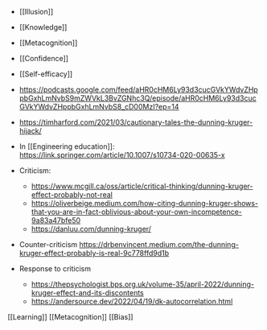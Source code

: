 - [[Illusion]]
- [[Knowledge]]
- [[Metacognition]]
- [[Confidence]]
- [[Self-efficacy]]

- https://podcasts.google.com/feed/aHR0cHM6Ly93d3cucGVkYWdvZHppbGxhLmNvbS9mZWVkL3BvZGNhc3Q/episode/aHR0cHM6Ly93d3cucGVkYWdvZHppbGxhLmNvbS8_cD00MzI?ep=14
- https://timharford.com/2021/03/cautionary-tales-the-dunning-kruger-hijack/

- In [[Engineering education]]: https://link.springer.com/article/10.1007/s10734-020-00635-x

- Criticism:
	-  https://www.mcgill.ca/oss/article/critical-thinking/dunning-kruger-effect-probably-not-real
	-  https://oliverbeige.medium.com/how-citing-dunning-kruger-shows-that-you-are-in-fact-oblivious-about-your-own-incompetence-9a83a47bfe50
	-  https://danluu.com/dunning-kruger/
- Counter-criticism https://drbenvincent.medium.com/the-dunning-kruger-effect-probably-is-real-9c778ffd9d1b

- Response to criticism
	-  https://thepsychologist.bps.org.uk/volume-35/april-2022/dunning-kruger-effect-and-its-discontents
	-  https://andersource.dev/2022/04/19/dk-autocorrelation.html

[[Learning]] [[Metacognition]] [[Bias]]
